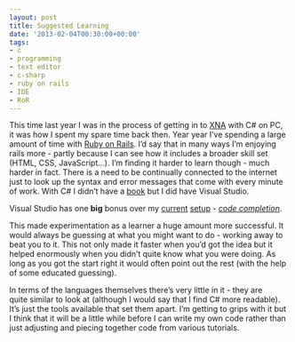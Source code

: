 ```yaml
---
layout: post
title: Suggested Learning
date: '2013-02-04T00:30:00+00:00'
tags:
- c
- programming
- text editor
- c-sharp
- ruby on rails
- IDE
- RoR
---
```

This time last year I was in the process of getting in to [XNA](http://en.wikipedia.org/wiki/Microsoft_XNA) with C# on PC, it was how I spent my spare time back then. Year year I’ve spending a large amount of time with [Ruby on Rails](http://en.wikipedia.org/wiki/Ruby_on_Rails). I’d say that in many ways I’m enjoying rails more - partly because I can see how it includes a broader skill set (HTML, CSS, JavaScript…). I’m finding it harder to learn though - much harder in fact. There is a need to be continually connected to the internet just to look up the syntax and error messages that come with every minute of work. With C# I didn’t have a [book](http://www.charlieegan3.com/2012/12/programming-by-paperback.html) but I did have Visual Studio.

Visual Studio has one **big** bonus over my [current](http://www.charlieegan3.com/2012/12/sublime-service.html) [setup](http://macrabbit.com/espresso/) - _[code completion](http://en.wikipedia.org/wiki/Autocomplete#In_source_code_editors)_.

This made experimentation as a learner a huge amount more successful. It would always be guessing at what you might want to do - working away to beat you to it. This not only made it faster when you’d got the idea but it helped enormously when you didn’t quite know what you were doing. As long as you got the start right it would often point out the rest (with the help of some educated guessing).

In terms of the languages themselves there’s very little in it - they are quite similar to look at (although I would say that I find C# more readable). It’s just the tools available that set them apart. I’m getting to grips with it but I think that it will be a little while before I can write my own code rather than just adjusting and piecing together code from various tutorials.
